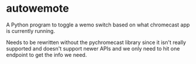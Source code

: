 # autowemote

A Python program to toggle a wemo switch based on what chromecast app is
currently running.

Needs to be rewritten without the pychromecast library since it isn't really
supported and doesn't support newer APIs and we only need to hit one endpoint to
get the info we need.
